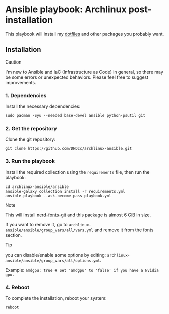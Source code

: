 # Ansible playbook: Archlinux post-installation

This playbook will install my [dotfiles](https://github.com/DHDcc/MyHyprland) and other packages you probably want.


## Installation

> [!CAUTION]
> I'm new to Ansible and IaC (Infrastructure as Code) in general, so there may be some errors or unexpected behaviors.
> Please feel free to suggest improvements.

### 1. Dependencies
Install the necessary dependencies:
```
sudo pacman -Syu --needed base-devel ansible python-psutil git
```

### 2. Get the repository
Clone the git repository:
```
git clone https://github.com/DHDcc/archlinux-ansible.git
```

### 3. Run the playbook
Install the required collection using the ```requirements``` file, then run the playbook:
```
cd archlinux-ansible/ansible
ansible-galaxy collection install -r requirements.yml
ansible-playbook --ask-become-pass playbook.yml
```
> [!NOTE]
> This will install [nerd-fonts-git](https://aur.archlinux.org/packages/nerd-fonts-git) and this package is almost 6 GiB in size.
>
> If you want to remove it, go to ```archlinux-ansible/ansible/group_vars/all/vars.yml``` and remove it from the fonts section.

> [!TIP]
> you can disable/enable some options by editing: ```archlinux-ansible/ansible/group_vars/all/options.yml```.
> 
> Example: ```amdgpu: true # Set 'amdgpu' to 'false' if you have a Nvidia gpu.```

### 4. Reboot
To complete the installation, reboot your system:
```
reboot
```

